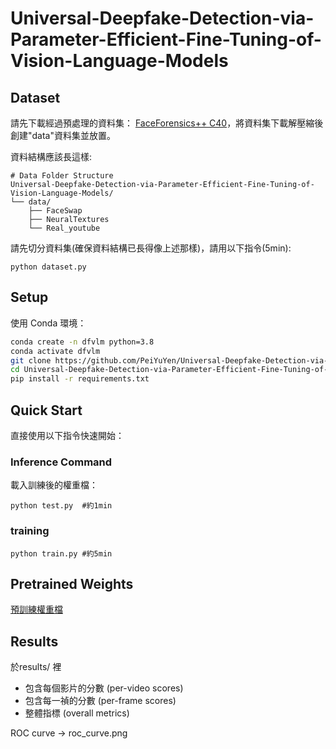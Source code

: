 # Universal-Deepfake-Detection-via-Parameter-Efficient-Fine-Tuning-of-Vision-Language-Models

## Dataset
請先下載經過預處理的資料集： [FaceForensics++ C40](https://www.dropbox.com/t/2Amyu4D5TulaIofv)，將資料集下載解壓縮後創建"data"資料集並放置。

資料結構應該長這樣:
```plaintext
# Data Folder Structure
Universal-Deepfake-Detection-via-Parameter-Efficient-Fine-Tuning-of-Vision-Language-Models/
└── data/
    ├── FaceSwap
    ├── NeuralTextures
    └── Real_youtube

`````
請先切分資料集(確保資料結構已長得像上述那樣)，請用以下指令(5min):
```
python dataset.py
```


## Setup
使用 Conda 環境：
```bash
conda create -n dfvlm python=3.8
conda activate dfvlm
git clone https://github.com/PeiYuYen/Universal-Deepfake-Detection-via-Parameter-Efficient-Fine-Tuning-of-Vision-Language-Models.git
cd Universal-Deepfake-Detection-via-Parameter-Efficient-Fine-Tuning-of-Vision-Language-Models/
pip install -r requirements.txt
```

## Quick Start
直接使用以下指令快速開始：

### Inference Command
載入訓練後的權重檔：
```
python test.py  #約1min
```

### training
```
python train.py #約5min
```

## Pretrained Weights
[預訓練權重檔](https://huggingface.co/pui8838/dfvlm_rora/tree/main)

## Results
於results/ 裡
* 包含每個影片的分數 (per-video scores)
* 包含每一禎的分數 (per-frame scores)
* 整體指標 (overall metrics)

ROC curve -> roc_curve.png
